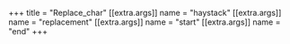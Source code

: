+++
title = "Replace_char"
[[extra.args]]
name = "haystack"
[[extra.args]]
name = "replacement"
[[extra.args]]
name = "start"
[[extra.args]]
name = "end"
+++